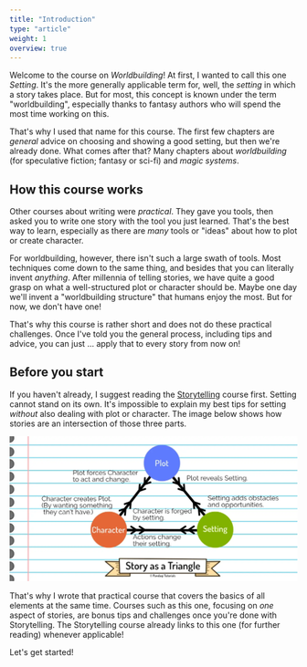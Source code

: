 ```yaml
---
title: "Introduction"
type: "article"
weight: 1
overview: true
---
```


Welcome to the course on _Worldbuilding_! At first, I wanted to call this one _Setting_. It's the more generally applicable term for, well, the _setting_ in which a story takes place. But for most, this concept is known under the term "worldbuilding", especially thanks to fantasy authors who will spend the most time working on this. 

That's why I used that name for this course. The first few chapters are _general_ advice on choosing and showing a good setting, but then we're already done. What comes after that? Many chapters about _worldbuilding_ (for speculative fiction; fantasy or sci-fi) and _magic systems_.

## How this course works

Other courses about writing were _practical_. They gave you tools, then asked you to write one story with the tool you just learned. That's the best way to learn, especially as there are _many_ tools or "ideas" about how to plot or create character.

For worldbuilding, however, there isn't such a large swath of tools. Most techniques come down to the same thing, and besides that you can literally invent _anything_. After millennia of telling stories, we have quite a good grasp on what a well-structured plot or character should be. Maybe one day we'll invent a "worldbuilding structure" that humans enjoy the most. But for now, we don't have one!

That's why this course is rather short and does not do these practical challenges. Once I've told you the general process, including tips and advice, you can just ... apply that to every story from now on!

## Before you start

If you haven't already, I suggest reading the [Storytelling](../../storytelling/) course first. Setting cannot stand on its own. It's impossible to explain my best tips for setting _without_ also dealing with plot or character. The image below shows how stories are an intersection of those three parts.

![Visualization of the three elements of storytelling: Plot, Character and Setting](three_elements_of_story.webp)

That's why I wrote that practical course that covers the basics of all elements at the same time. Courses such as this one, focusing on _one_ aspect of stories, are bonus tips and challenges once you're done with Storytelling. The Storytelling course already links to this one (for further reading) whenever applicable!

Let's get started!